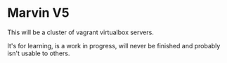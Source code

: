 # Marvin V5

This will be a cluster of vagrant virtualbox servers.

It's for learning, is a work in progress, will never be finished and probably isn't usable to others.
